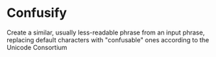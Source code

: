 # Confusify
Create a similar, usually less-readable phrase from an input phrase, replacing default characters with "confusable" ones according to the Unicode Consortium
